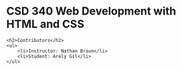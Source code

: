 

<!DOCTYPE html>
<html lang="en">
<head>
    <meta charset="UTF-8">
    <meta name="viewport" content="width=device-width, initial-scale=1.0">
    <title>CSD 340 Web Development with HTML and CSS</title>
</head>
<body>
    <h1>CSD 340 Web Development with HTML and CSS</h1>
    
    <h2>Contributors</h2>
    <ul>
        <li>Instructor: Nathan Braun</li>
        <li>Student: Arely Gil</li>
    </ul>
</body>
</html>
